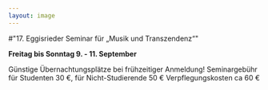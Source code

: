 ```yaml
---
layout: image
---
```


\#"17. Eggisrieder Seminar für „Musik und Transzendenz“"   

**Freitag bis Sonntag 9. - 11. September** 

Günstige Übernachtungsplätze bei frühzeitiger Anmeldung!
Seminargebühr für Studenten 30 €, für Nicht-Studierende 50 €
Verpflegungskosten ca 60 €
